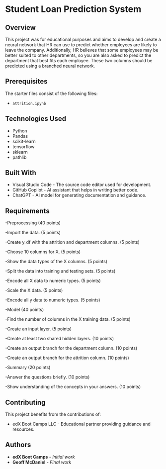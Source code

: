  # Student Loan Prediction System

## Overview
This project was for educational purposes and aims to develop and create a neural network that HR can use to predict whether employees are likely to leave the company. Additionally, HR believes that some employees may be better suited to other departments, so you are also asked to predict the department that best fits each employee. These two columns should be predicted using a branched neural network.

## Prerequisites

The starter files consist of the following files: 
- `attrition.ipynb`

## Technologies Used 
- Python
- Pandas
- scikit-learn
- tensorflow
- sklearn
- pathlib

## Built With
- Visual Studio Code - The source code editor used for development.
- GitHub Copilot - AI assistant that helps in writing better code.
- ChatGPT - AI model for generating documentation and guidance.

## Requirements

-Preprocessing (40 points)

-Import the data. (5 points)

-Create y_df with the attrition and department columns. (5 points)

-Choose 10 columns for X. (5 points)

-Show the data types of the X columns. (5 points)

-Split the data into training and testing sets. (5 points)

-Encode all X data to numeric types. (5 points)

-Scale the X data. (5 points)

-Encode all y data to numeric types. (5 points)

-Model (40 points)

-Find the number of columns in the X training data. (5 points)

-Create an input layer. (5 points)

-Create at least two shared hidden layers. (10 points)

-Create an output branch for the department column. (10 points)

-Create an output branch for the attrition column. (10 points)

-Summary (20 points)

-Answer the questions briefly. (10 points)

-Show understanding of the concepts in your answers. (10 points)

## Contributing
This project benefits from the contributions of:
- edX Boot Camps LLC - Educational partner providing guidance and resources.

## Authors
* **edX Boot Camps** - *Initial work* 
* **Geoff McDaniel** - *Final work*